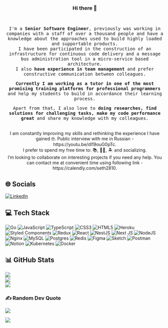 <div align="center">
    <h3>Hi there 👋</h3>
    <br>
    <samp>
        <p>
            I'm a <strong>Senior Software Engineer</strong>, previously was working in companies with a staff of over a thousand people and have a knowledge about the approaches used to build highly loaded and supportable products.
            <br/>
            I have been participated in the construction of an infrastructure for continuous code delivery and a message bus administration tool in a micro-service based architecture.
            <br/>
            I also <strong>have experience in team management</strong> and prefer constructive communication between colleagues.
        </p>
        <p>
            <strong>Currently I am working as a tutor in one of the most promising training platforms for professional programmers</strong> and help my students to build in accordance their learning process.
        </p>
        <p>
            Apart from that, I also love to <strong>doing researches, find solutions for challenging tasks, make my code performance great</strong> and share my knowledge with my colleagues.
        </p>
    </samp>
    <br />
    I am constantly improving my skills and rethinking the experience I have gained 🤓.
    Public interview with me in Russian - https://youtu.be/dl19ouG0pTc.
    <br />
    I prefer to spend my free time to: 📚, 🏊‍♂️, 🏝 and socializing.
    <br />
    I’m looking to collaborate on interesting projects if you need any help.
    You can contact me at convenient time using following link - https://calendly.com/seth2810.
</div>

## 🌐 Socials

[![LinkedIn](https://img.shields.io/badge/LinkedIn-%230077B5.svg?logo=linkedin&logoColor=white)](https://linkedin.com/in/seth2810)

## 💻 Tech Stack

![Go](https://img.shields.io/badge/go-%2300ADD8.svg?style=for-the-badge&logo=go&logoColor=white) ![JavaScript](https://img.shields.io/badge/javascript-%23323330.svg?style=for-the-badge&logo=javascript&logoColor=%23F7DF1E) ![TypeScript](https://img.shields.io/badge/typescript-%23007ACC.svg?style=for-the-badge&logo=typescript&logoColor=white) ![CSS3](https://img.shields.io/badge/css3-%231572B6.svg?style=for-the-badge&logo=css3&logoColor=white) ![HTML5](https://img.shields.io/badge/html5-%23E34F26.svg?style=for-the-badge&logo=html5&logoColor=white) ![Heroku](https://img.shields.io/badge/heroku-%23430098.svg?style=for-the-badge&logo=heroku&logoColor=white) ![Styled Components](https://img.shields.io/badge/styled--components-DB7093?style=for-the-badge&logo=styled-components&logoColor=white) ![Redux](https://img.shields.io/badge/redux-%23593d88.svg?style=for-the-badge&logo=redux&logoColor=white) ![React](https://img.shields.io/badge/react-%2320232a.svg?style=for-the-badge&logo=react&logoColor=%2361DAFB) ![NestJS](https://img.shields.io/badge/nestjs-%23E0234E.svg?style=for-the-badge&logo=nestjs&logoColor=white) ![Next JS](https://img.shields.io/badge/Next-black?style=for-the-badge&logo=next.js&logoColor=white) ![NodeJS](https://img.shields.io/badge/node.js-6DA55F?style=for-the-badge&logo=node.js&logoColor=white) ![Nginx](https://img.shields.io/badge/nginx-%23009639.svg?style=for-the-badge&logo=nginx&logoColor=white) ![MySQL](https://img.shields.io/badge/mysql-%2300f.svg?style=for-the-badge&logo=mysql&logoColor=white) ![Postgres](https://img.shields.io/badge/postgres-%23316192.svg?style=for-the-badge&logo=postgresql&logoColor=white) ![Redis](https://img.shields.io/badge/redis-%23DD0031.svg?style=for-the-badge&logo=redis&logoColor=white) ![Figma](https://img.shields.io/badge/figma-%23F24E1E.svg?style=for-the-badge&logo=figma&logoColor=white) ![Sketch](https://img.shields.io/badge/Sketch-FFB387?style=for-the-badge&logo=sketch&logoColor=black) ![Postman](https://img.shields.io/badge/Postman-FF6C37?style=for-the-badge&logo=postman&logoColor=white) ![Notion](https://img.shields.io/badge/Notion-%23000000.svg?style=for-the-badge&logo=notion&logoColor=white) ![Kubernetes](https://img.shields.io/badge/kubernetes-%23326ce5.svg?style=for-the-badge&logo=kubernetes&logoColor=white) ![Docker](https://img.shields.io/badge/docker-%230db7ed.svg?style=for-the-badge&logo=docker&logoColor=white)

## 📊 GitHub Stats

![](https://github-readme-stats.vercel.app/api?username=seth2810&theme=nord&hide_border=false&include_all_commits=false&count_private=false)<br/>
![](https://github-readme-streak-stats.herokuapp.com/?user=seth2810&theme=nord&hide_border=false)<br/>
![](https://github-readme-stats.vercel.app/api/top-langs/?username=seth2810&theme=nord&hide_border=false&include_all_commits=false&count_private=false&layout=compact)

### ✍️ Random Dev Quote

![](https://quotes-github-readme.vercel.app/api?type=horizontal&theme=tokyonight)

[![](https://visitcount.itsvg.in/api?id=seth2810&icon=0&color=6)](https://visitcount.itsvg.in)
